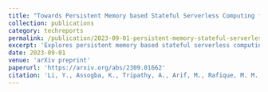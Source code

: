 ```yaml
---
title: "Towards Persistent Memory based Stateful Serverless Computing for Big Data Applications"
collection: publications
category: techreports
permalink: /publication/2023-09-01-persistent-memory-stateful-serverless-computing
excerpt: 'Explores persistent memory based stateful serverless computing approaches for big data applications to improve performance and reduce cold start overhead in serverless environments.'
date: 2023-09-01
venue: 'arXiv preprint'
paperurl: 'https://arxiv.org/abs/2309.01662'
citation: 'Li, Y., Assogba, K., Tripathy, A., Arif, M., Rafique, M. M., Butt, A. R., & Nikolopoulos, D. (2023). &quot;Towards Persistent Memory based Stateful Serverless Computing for Big Data Applications.&quot; <i>arXiv preprint</i> arXiv:2309.01662.'
---
```

